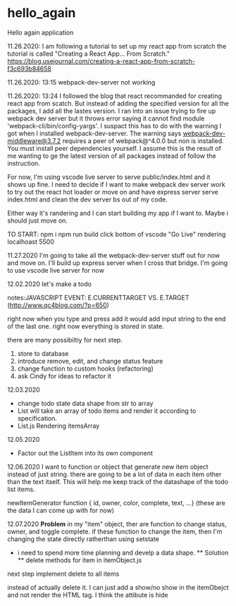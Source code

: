 # hello_again
Hello again application

11.26.2020: I am following a tutorial to set up my react app from scratch
the tutorial is called "Creating a React App… From Scratch."
https://blog.usejournal.com/creating-a-react-app-from-scratch-f3c693b84658

11.26.2020: 13:15 webpack-dev-server not working

11.26.2020: 13:24
I followed the blog that react recommanded for creating react app from scatch. But instead of adding the specified version for all the packages, I add all the lastes version.
I ran into an issue trying to fire up webpack dev server but it throws error saying it cannot find module 'webpack-cli/bin/config-yargs'.
I suspact this has to do with the warning I got when I installed webpack-dev-server.
The warning says webpack-dev-middleware@3.7.2 requires a peer of webpack@^4.0.0 but non is installed. You must install peer dependencies yourself.
I assume this is the result of me wanting to ge the latest version of all packages instead of follow the instruction. 

For now, I'm using vscode live server to serve public/index.html and it shows up fine. I need to decide if I want to make webpack dev server work to try out the react hot loader or move on and have express server serve index.html and clean the dev server bs out of my code. 

Either way it's randering and I can start building my app if I want to.
Maybe i should just move on. 

TO START:
npm i
npm run build
click bottom of vscode "Go Live"
rendering localhoast 5500

11.27.2020
I'm going to take all the webpack-dev-server stuff out for now and move on. 
I'll build up express server when I cross that bridge. 
I'm going to use vscode live server for now

12.02.2020
let's make a todo

notes:JAVASCRIPT EVENT: E.CURRENTTARGET VS. E.TARGET (http://www.qc4blog.com/?p=650)

right now when you type and press add it would add input string to the end of the last one. right now everything is stored in state.

there are many possibiltiy for next step. 
1. store to database
2. introduce remove, edit, and change status feature
3. change function to custom hooks (refactoring)
4. ask Cindy for ideas to refactor it

12.03.2020

* change todo state data shape from str to array
* List will take an array of todo items and render it according to specification.
* List.js Rendering itemsArray

12.05.2020
* Factor out the ListItem into its own component

12.06.2020
I want to function or object that generate new item object instead of just string. there are going to be a lot of data in each item other than the text itself. This will help me keep track of the datashape of the todo list items.

newItemGenerator function
{ id, owner, color, complete, text, ...}
(these are the data I can come up with for now)

12.07.2020
****Problem****
in my "item" object, ther are function to change status, owner, and toggle complete. if these function to change the item, then I'm changing the state directly ratherthan using setstate
* i need to spend more time planning and develp a data shape.
** Solution **
delete methods for item in itemObject.js

next step
implement delete to all items

instead of actually delete it. I can just add a show/no show in the itemObejct and not render the HTML tag. I think the attibute is hide
